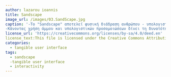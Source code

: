 ```yaml
---
author: lazarou ioannis
title: Sandscape
image_url: /images/03.SandScape.jpg
caption: '-Το "Sandscape" αποτελεί φυσική διάδραση ανθρώπου - υπολογιστή. 
-Κάνοντας χρήση άμμου και υπολογιστικών προσομοιώσεων δίνει τη δυνατότητα στο χρήστη να απεικονίσει τις υψομετρικές διακυμάνεις του εδάφους.  '
license_url: 'https://creativecommons.org/licenses/by-sa/4.0/deed.en'
license_text:This file is licensed under the Creative Commons Attribution-Share Alike 4.0 International license.  
categories:
  - tangible user interface
tags:
  - sandscape
  -tangible user interface
  - interactivity
---
```

